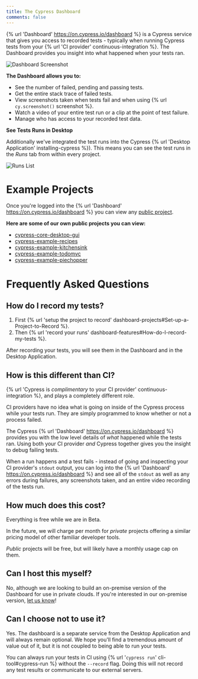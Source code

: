 ```yaml
---
title: The Cypress Dashboard
comments: false
---
```


{% url 'Dashboard' https://on.cypress.io/dashboard %} is a Cypress service that gives you access to recorded tests - typically when running Cypress tests from your {% url 'CI provider' continuous-integration %}. The Dashboard provides you insight into what happened when your tests ran.

![Dashboard Screenshot](https://cloud.githubusercontent.com/assets/1271364/22800284/d4dbe1d8-eed6-11e6-87ce-32474ea1000c.png)

**The Dashboard allows you to:**

- See the number of failed, pending and passing tests.
- Get the entire stack trace of failed tests.
- View screenshots taken when tests fail and when using {% url `cy.screenshot()` screenshot %}.
- Watch a video of your entire test run or a clip at the point of test failure.
- Manage who has access to your recorded test data.

**See Tests Runs in Desktop**

Additionally we've integrated the test runs into the Cypress {% url 'Desktop Application' installing-cypress %}). This means you can see the test runs in the *Runs* tab from within every project.

![Runs List](https://cloud.githubusercontent.com/assets/1271364/22800330/ff6c9474-eed6-11e6-9a32-8360d64b1071.png)

# Example Projects

Once you're logged into the {% url 'Dashboard' https://on.cypress.io/dashboard %} you can view any [public project](https://on.cypress.io/what-is-project-access).

**Here are some of our own public projects you can view:**

- [cypress-core-desktop-gui](https://dashboard.cypress.io/#/projects/fas5qd)
- [cypress-example-recipes](https://dashboard.cypress.io/#/projects/6p53jw)
- [cypress-example-kitchensink](https://dashboard.cypress.io/#/projects/4b7344)
- [cypress-example-todomvc](https://dashboard.cypress.io/#/projects/245obj)
- [cypress-example-piechopper](https://dashboard.cypress.io/#/projects/fuduzp)

# Frequently Asked Questions

## How do I record my tests?

1. First {% url 'setup the project to record' dashboard-projects#Set-up-a-Project-to-Record %}.
2. Then {% url 'record your runs' dashboard-features#How-do-I-record-my-tests %}.

After recording your tests, you will see them in the Dashboard and in the Desktop Application.

## How is this different than CI?

{% url 'Cypress is *complimentary* to your CI provider' continuous-integration %}, and plays a completely different role.

CI providers have no idea what is going on inside of the Cypress process while your tests run. They are simply programmed to know whether or not a process failed.

The Cypress {% url 'Dashboard' https://on.cypress.io/dashboard %} provides you with the low level details of *what* happened while the tests ran. Using both your CI provider *and* Cypress together gives you the insight to debug failing tests.

When a run happens and a test fails - instead of going and inspecting your CI provider's `stdout` output, you can log into the {% url 'Dashboard' https://on.cypress.io/dashboard %} and see all of the `stdout` as well as any errors during failures, any screenshots taken, and an entire video recording of the tests run.

## How much does this cost?

Everything is free while we are in Beta.

In the future, we will charge per month for *private* projects offering a similar pricing model of other familiar developer tools.

*Public* projects will be free, but will likely have a monthly usage cap on them.

## Can I host this myself?

No, although we are looking to build an on-premise version of the Dashboard for use in private clouds. If you're interested in our on-premise version, [let us know](mailto:hello@cypress.io)!

## Can I choose not to use it?

Yes. The dashboard is a separate service from the Desktop Application and will always remain optional. We hope you'll find a tremendous amount of value out of it, but it is not coupled to being able to run your tests.

You can always run your tests in CI using {% url '`cypress run`' cli-tool#cypress-run %} without the `--record` flag. Doing this will not record any test results or communicate to our external servers.
